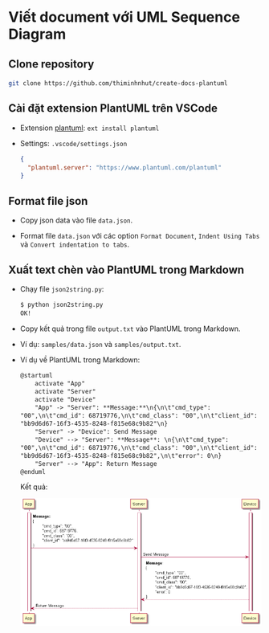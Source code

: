 # Viết document với UML Sequence Diagram

## Clone repository

```bash
git clone https://github.com/thiminhnhut/create-docs-plantuml
```

## Cài đặt extension PlantUML trên VSCode

- Extension [plantuml](https://github.com/qjebbs/vscode-plantuml): `ext install plantuml`

- Settings: `.vscode/settings.json`

  ```json
  {
    "plantuml.server": "https://www.plantuml.com/plantuml"
  }
  ```

## Format file json

- Copy json data vào file `data.json`.

- Format file `data.json` với các option `Format Document`, `Indent Using Tabs` và `Convert indentation to tabs`.

## Xuất text chèn vào PlantUML trong Markdown

- Chạy file `json2string.py`:

  ```bash
  $ python json2string.py
  OK!
  ```

- Copy kết quả trong file `output.txt` vào PlantUML trong Markdown.

- Ví dụ: `samples/data.json` và `samples/output.txt`.

- Ví dụ về PlantUML trong Markdown:

  ```plantuml
  @startuml
      activate "App"
      activate "Server"
      activate "Device"
      "App" -> "Server": **Message:**\n{\n\t"cmd_type": "00",\n\t"cmd_id": 68719776,\n\t"cmd_class": "00",\n\t"client_id": "bb9d6d67-16f3-4535-8248-f815e68c9b82"\n}
      "Server" -> "Device": Send Message
      "Device" --> "Server": **Message**: \n{\n\t"cmd_type": "00",\n\t"cmd_id": 68719776,\n\t"cmd_class": "00",\n\t"client_id": "bb9d6d67-16f3-4535-8248-f815e68c9b82",\n\t"error": 0\n}
      "Server" --> "App": Return Message
  @enduml
  ```

  Kết quả:

  ![Sample UML Sequence Diagram](images/sample.png)
